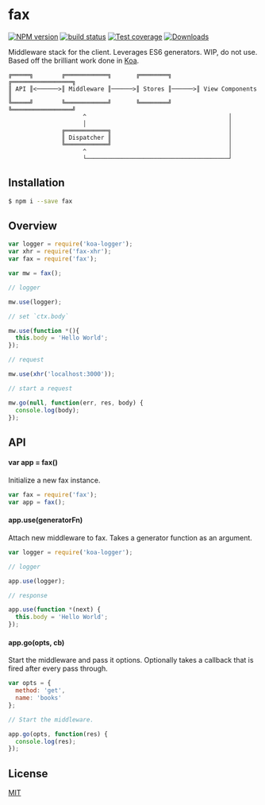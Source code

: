# fax
[![NPM version][npm-image]][npm-url]
[![build status][travis-image]][travis-url]
[![Test coverage][coveralls-image]][coveralls-url]
[![Downloads][downloads-image]][downloads-url]

Middleware stack for the client. Leverages ES6 generators. WIP, do not use.
Based off the brilliant work done in [Koa](http://koajs.com).
```
╔═════╗        ╔════════════╗       ╔════════╗       ╔═════════════════╗
║ API ║<──────>║ Middleware ║──────>║ Stores ║──────>║ View Components ║
╚═════╝        ╚════════════╝       ╚════════╝       ╚═════════════════╝
                     ^                                        │
                     │                                        │
               ╔════════════╗                                 │
               ║ Dispatcher ║                                 │
               ╚════════════╝                                 │
                     ^                                        │
                     └────────────────────────────────────────┘
```

## Installation
```bash
$ npm i --save fax
```

## Overview
```js
var logger = require('koa-logger');
var xhr = require('fax-xhr');
var fax = require('fax');

var mw = fax();

// logger

mw.use(logger);

// set `ctx.body`

mw.use(function *(){
  this.body = 'Hello World';
});

// request

mw.use(xhr('localhost:3000'));

// start a request

mw.go(null, function(err, res, body) {
  console.log(body);
});

```

## API
#### var app = fax()
Initialize a new fax instance.
```js
var fax = require('fax');
var app = fax();
```

#### app.use(generatorFn)
Attach new middleware to fax. Takes a generator function as an argument.
```js
var logger = require('koa-logger');

// logger

app.use(logger);

// response

app.use(function *(next) {
  this.body = 'Hello World';
});
```

#### app.go(opts, cb)
Start the middleware and pass it options. Optionally takes a callback that is fired
after every pass through.
```js
var opts = {
  method: 'get',
  name: 'books'
};

// Start the middleware.

app.go(opts, function(res) {
  console.log(res);
});
```

## License
[MIT](https://tldrlegal.com/license/mit-license)

[npm-image]: https://img.shields.io/npm/v/fax.svg?style=flat-square
[npm-url]: https://npmjs.org/package/fax
[travis-image]: https://img.shields.io/travis/yoshuawuyts/fax.svg?style=flat-square
[travis-url]: https://travis-ci.org/yoshuawuyts/fax
[coveralls-image]: https://img.shields.io/coveralls/yoshuawuyts/fax.svg?style=flat-square
[coveralls-url]: https://coveralls.io/r/yoshuawuyts/fax?branch=master
[downloads-image]: http://img.shields.io/npm/dm/fax.svg?style=flat-square
[downloads-url]: https://npmjs.org/package/fax
